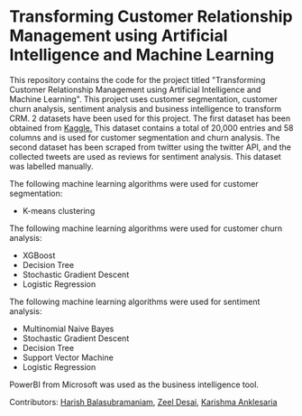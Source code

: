 # Transforming Customer Relationship Management using Artificial Intelligence and Machine Learning
This repository contains the code for the project titled "Transforming Customer Relationship Management using Artificial Intelligence and Machine Learning". This project uses customer segmentation, customer churn analysis, sentiment analysis and business intelligence to transform CRM. 2 datasets have been used for this project. The first dataset has been obtained from [Kaggle.](https://www.kaggle.com/datasets/jpacse/datasets-for-churn-telecom) This dataset contains a total of 20,000 entries and 58 columns and is used for customer segmentation and churn analysis. The second dataset has been scraped from twitter using the twitter API, and the collected tweets are used as reviews for sentiment analysis. This dataset was labelled manually. 

The following machine learning algorithms were used for customer segmentation:
- K-means clustering

The following machine learning algorithms were used for customer churn analysis:
- XGBoost
- Decision Tree
- Stochastic Gradient Descent
- Logistic Regression

The following machine learning algorithms were used for sentiment analysis:
- Multinomial Naive Bayes
- Stochastic Gradient Descent
- Decision Tree
- Support Vector Machine
- Logistic Regression

PowerBI from Microsoft was used as the business intelligence tool.

Contributors: [Harish Balasubramaniam](https://www.linkedin.com/in/harish-balasubramaniam/), [Zeel Desai](https://www.linkedin.com/in/zeel-desai-555202180/), [Karishma Anklesaria](https://www.linkedin.com/in/karishma-anklesaria-72a5b320a/)
